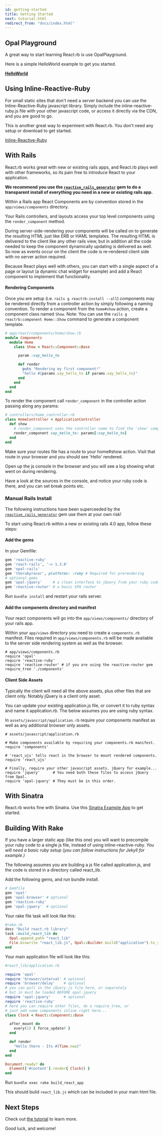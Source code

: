 ```yaml
---
id: getting-started
title: Getting Started
next: tutorial.html
redirect_from: "docs/index.html"
---
```


## Opal Playground

A great way to start learning React.rb is use OpalPlayground.

Here is a simple HelloWorld example to get you started.

**[HelloWorld](http://fkchang.github.io/opal-playground/?code:class%20HelloWorld%20%3C%20React%3A%3AComponent%3A%3ABase%0A%20%20param%20%3Avisitor%0A%0A%20%20def%20render%0A%20%20%20%20%22Hello%20there%20%23%7Bparams.visitor%7D%22%0A%20%20end%0Aend%0A%0A%0AElement%5B%27%23content%27%5D.render%20do%0A%20%20HelloWorld%20visitor%3A%20%22world%22%0Aend%0A%0A%0A&html_code=%3Cdiv%20id%3D%27content%27%3E%3C%2Fdiv%3E&css_code=body%20%7B%0A%20%20background%3A%20%23eeeeee%3B%0A%7D%0A)**

## Using Inline-Reactive-Ruby

For small static sites that don't need a server backend you can use the Inline-Reactive-Ruby javascript library.
Simply include the inline-reactive-ruby.js file with your other javascript code, or access it directly via the CDN, and you are good to go.

This is another great way to experiment with React.rb.  You don't need any setup or download to get started.

[Inline-Reactive-Ruby](https://github.com/reactive-ruby/inline-reactive-ruby)

## With Rails

React.rb works great with new or existing rails apps, and React.rb plays well with other frameworks, so
its pain free to introduce React to your application.

**We recommend you use the [`reactive_rails_generator`](https://github.com/loicboutet/reactive-rails-generator) gem to do a transparent install of everything you need in a new or existing rails app.** 

Within a Rails app React Components are by convention stored in the `app/views/components` directory.  

Your Rails controllers, and layouts access your top level components using the `render_component` method.

During server-side-rendering your components will be called on to generate the resulting HTML just like ERB or
HAML templates.  The resulting HTML is delivered to the client like any other rails view, but in addition all
the code needed to keep the component dynamically updating is delivered as well.  So now as events occur on the
client the code is re-rendered client side with no server action required.

Because React plays well with others, you can start with a single aspect of a page or layout
(a dynamic chat widget for example) and add a React component to implement that functionality.

#### Rendering Components

Once you are setup (i.e. `rails g reactrb:install --all`) components may be rendered directly from a controller action by simply following
a naming convention. To render a component from the `home#show` action, create a
component class named `Show`.  Note: You can use the `rails g reactrb:component Home::Show` command to generate a component template.

```ruby
# app/react/components/home/show.rb
module Components
  module Home
    class Show < React::Component::Base

      param :say_hello_to

      def render
        puts "Rendering my first component!"
        "hello #{params.say_hello_to if params.say_hello_to}"
      end
    end
  end
end
```

To render the component call `render_component` in the controller action passing along any params:

```ruby
# controllers/home_controller.rb
class HomeController < ApplicationController
  def show
    # render_component uses the controller name to find the 'show' component.
    render_component say_hello_to: params[:say_hello_to]
  end
end
```

Make sure your routes file has a route to your home#show action. Visit that
route in your browser and you should see 'Hello' rendered.

Open up the js console in the browser and you will see a log showing what went
on during rendering.

Have a look at the sources in the console, and notice your ruby code is there,
and you can set break points etc.

### Manual Rails Install

The following instructions have been superceeded by the [`reactive_rails_generator`](https://github.com/loicboutet/reactive-rails-generator) gem use them at your own risk!

To start using React.rb within a new or existing rails 4.0 app, follow these steps:

#### Add the gems

In your Gemfile:

```ruby
gem 'reactive-ruby'
gem 'react-rails', '~> 1.3.0'
gem 'opal-rails'
gem 'therubyracer', platforms: :ruby # Required for prerendering
# optional gems
gem 'opal-jquery'     # a clean interface to jQuery from your ruby code
gem 'reactive-router' # a basic SPA router
```

Run `bundle install` and restart your rails server.

#### Add the components directory and manifest

Your react components will go into the `app/views/components/` directory of your
rails app.

Within your `app/views` directory you need to create a `components.rb` manifest.
Files required in `app/views/components.rb` will be made available to the server
side rendering system as well as the browser.

```
# app/views/components.rb
require 'opal'
require 'reactive-ruby'
require 'reactive-router' # if you are using the reactive-router gem
require_tree './components'
```

#### Client Side Assets

Typically the client will need all the above assets, plus other files that are client only.
Notably jQuery is a client only asset.

You can update your existing application.js file, or convert it to ruby syntax and name
it application.rb.  The below assumes you are using ruby syntax.

In `assets/javascript/application.rb` require your components manifest as well
as any additional browser only assets.

```
# assets/javascript/application.rb

# Make components available by requiring your components.rb manifest.
require 'components'

# 'react_ujs' tells react in the browser to mount rendered components.
require 'react_ujs'

# Finally, require your other javascript assets. jQuery for example...
require 'jquery'      # You need both these files to access jQuery from Opal.
require 'opal-jquery' # They must be in this order.
```

## With Sinatra

React.rb works fine with Sinatra.  Use this [Sinatra Example App](https://github.com/zetachang/react.rb/tree/master/example/sinatra-tutorial)
to get started.

## Building With Rake

If you have a larger static app (like this one) you will want to precompile your ruby code to a single js file, instead of using inline-reactive-ruby. *You will need
a basic ruby setup (you can follow instructions for Jekyll for example.)*

The following assumes you are building a js file called application.js, and the code is stored in a directory
called react_lib.

Add the following gems, and run bundle install.

```ruby
# Gemfile
gem 'opal'
gem 'opal-browser' # optional
gem 'reactive-ruby'
gem 'opal-jquery'  # optional
```

Your rake file task will look like this:

```ruby
#rake.rb
desc "Build react.rb library"
task :build_react_lib do
  Opal.append_path "react_lib"
  File.binwrite "react_lib.js", Opal::Builder.build("application").to_s
end
```

Your main application file will look like this:

```ruby
#react_lib/application.rb

require 'opal'
require 'browser/interval' # optional
require 'browser/delay'    # optional
# you can pull in the jQuery.js file here, or separately
# but in must be loaded BEFORE opal-jquery
require 'opal-jquery'      # optional
require 'reactive-ruby'
# here you can require other files, do a require_tree, or
# just add some components inline right here...
class Clock < React::Component::Base

  after_mount do
    every(1) { force_update! }
  end

  def render
    "Hello there - Its #{Time.now}"
  end
end

Document.ready? do
  Element['#content'].render{ Clock() }
end
```

Run `bundle exec rake build_react_app`

This should build `react_lib.js` which can be included in your main html file.


## Next Steps

Check out [the tutorial](/docs/tutorial.html) to learn more.

Good luck, and welcome!
